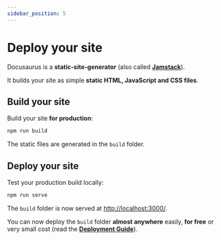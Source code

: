 ```yaml
---
sidebar_position: 5
---
```


# Deploy your site

Docusaurus is a **static-site-generator** (also called [**Jamstack**](https://jamstack.org/)).

It builds your site as simple **static HTML, JavaScript and CSS files**.

## Build your site

Build your site **for production**:

```bash
npm run build
```

The static files are generated in the `build` folder.

## Deploy your site

Test your production build locally:

```bash
npm run serve
```

The `build` folder is now served at [http://localhost:3000/](http://localhost:3000/).

You can now deploy the `build` folder **almost anywhere** easily, **for free** or very small cost (read the [**Deployment Guide**](https://docusaurus.io/docs/deployment)).
